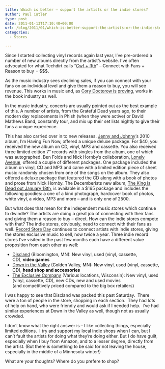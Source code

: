 ```yaml
---
title: Which is better – support the artists or the indie stores?
author: Paul Cutler
type: post
date: 2011-01-13T17:10:48+00:00
url: /blog/2011/01/which-is-better-support-the-artists-or-the-indie-stores/
categories:
  - Stores

---
```

Since I started collecting vinyl records again last year, I&#8217;ve pre-ordered a number of new albums directly from the artist&#8217;s website. I&#8217;ve often advocated for what Techdirt calls &#8220;[Cwf + Rtb][1]&#8221; &#8211; Connect with Fans + Reason to buy = $$$.

As the music industry sees declining sales, if you can connect with your fans on an individual level and give them a reason to buy, you will see revenue. This works in music and, as [Cory Doctorow is proving][2], works in the book industry as well.

In the music industry, concerts are usually pointed out as the best example of this. A number of artists, from the Grateful Dead years ago, to their modern day replacements in Phish (when they were active) or David Mathews Band, constantly tour, and mix up their set lists nightly to give their fans a unique experience.

This has also carried over in to new releases. [Jenny and Johnny][3]&#8216;s 2010 album, I&#8217;m Having Fun Now, offered a unique deluxe package. For $40, you received the new album on CD, vinyl, MP3 and cassette. You also received three limited edition 7&#8243; records with singles from the album, one of which was autographed. Ben Folds and Nick Hornby&#8217;s collaboration, [Lonely Avenue][4], offered a couple of different packages. One package included the album on vinyl, CD and MP3 and came with a limited edition piece of sheet music randomly chosen from one of the songs on the album. They also offered a deluxe package that featured the CD along with a book of photos and prose from Nick Hornby. The Decemberists new album, [The King is Dead out January 18th][5], is available in a $165 package and includes the following goodies: a one of a kind photograph, hardcover book of photos, white vinyl, a video, MP3 and more &#8211; and is only one of 2500.

But what does that mean for the independent music stores which continue to dwindle? The artists are doing a great job of connecting with their fans and giving them a reason to buy &#8211; direct. How can the indie stores compete with that? The indie stores, obviously, need to connect with their fans as well. [Record Store Day][6] continues to connect artists with indie stores, giving the stores exclusive music to sell, now twice a year. Three indie record stores I&#8217;ve visited in the past few months each have a different value proposition from each other as well:

  * [Discland][7] (Bloomington, MN): New vinyl, used (vinyl, cassette, CD), **video games**
  * <span style="color: #000000;"><a href="http://www.downinthevalley.com/default.aspx?">Down in the Valley</a> (Golden Valley, MN): New vinyl, used (vinyl, cassette, CD), <strong>head shop and accessories</strong></span>
  * [The Exclusive Company][8] (Various locations, Wisconsin): New vinyl, used (vinyl, cassette, CD), new CDs, new and used movies (and competitively priced compared to the big box retailers)

I was happy to see that Discland was packed this past Saturday.  There were a ton of people in the store, shopping in each section.  They had lots of help on hand, who were friendly and would ask if I needed help.  I&#8217;ve had similar experiences at Down in the Valley as well, though not as usually crowded.</span></span>

I don&#8217;t know what the right answer is &#8211; I like collecting things, especially limited editions.  I try and support my local indie shops when I can, but I can&#8217;t fault the artists for doing what they&#8217;re doing either. But I do have guilt, especially when I buy from Amazon, and to a lesser degree, directly from the artist. (But there is something to be said for not leaving the house, especially in the middle of a Minnesota winter!)

What are your thoughts? Where do you prefere to shop?

 [1]: http://www.techdirt.com/articles/20090719/2246525598.shtml
 [2]: http://craphound.com/walh/
 [3]: http://jennyandjohnnymusic.com/
 [4]: http://benfolds.com/lonelyavenue
 [5]: http://www.decemberists.com/
 [6]: http://www.recordstoreday.com
 [7]: http://www.disclandonline.com
 [8]: http://www.facebook.com/pages/The-Exclusive-Company/187786103112